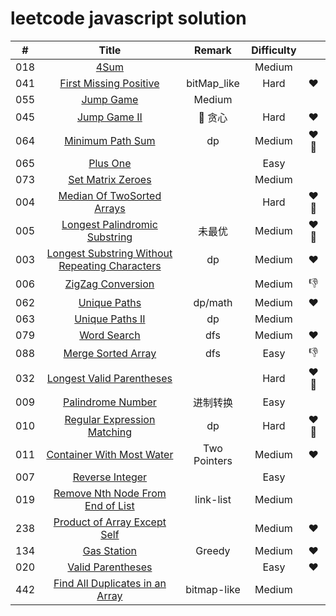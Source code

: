 # leetcode javascript solution

| # | Title | Remark | Difficulty | |
|:--:|:--:|:--:|:--:|:--:|
|018|[4Sum](https://github.com/MoruoFrog/leetcode/blob/master/018__4Sum.js)|  | Medium |
|041|[First Missing Positive](https://github.com/MoruoFrog/leetcode/blob/master/041__FirstMissingPositive.js)| bitMap_like | Hard | :heart: |
|055|[Jump Game](https://github.com/MoruoFrog/leetcode/blob/master/055__JumpGame.js)| Medium |
|045|[Jump Game II](https://github.com/MoruoFrog/leetcode/blob/master/045__JumpGame2.js)| 贪心| Hard | :heart: |
|064|[Minimum Path Sum](https://github.com/MoruoFrog/leetcode/blob/master/064__MinimumPathSum.js)|dp| Medium | :heart: :pushpin:|
|065|[Plus One](https://github.com/MoruoFrog/leetcode/blob/master/065__PlusOne.js)| | Easy |
|073|[Set Matrix Zeroes](https://github.com/MoruoFrog/leetcode/blob/master/073__SetMatrixZeroes.js)| | Medium |
|004|[Median Of TwoSorted Arrays](https://github.com/MoruoFrog/leetcode/blob/master/004__MedianOfTwoSortedArrays.js)|  | Hard | :heart: :pushpin:|
|005|[Longest Palindromic Substring](https://github.com/MoruoFrog/leetcode/blob/master/005__LongestPalindromicSubstring.js)| 未最优 | Medium |:heart: :pushpin: |
|003|[Longest Substring Without Repeating Characters](https://github.com/MoruoFrog/leetcode/blob/master/003__LongestSubstringWithoutRepeatingCharacters.js)| dp | Medium | :heart: |
|006|[ZigZag Conversion](https://github.com/MoruoFrog/leetcode/blob/master/006__ZigZagConversion.js)|  | Medium | :-1: |
|062|[Unique Paths](https://github.com/MoruoFrog/leetcode/blob/master/062__UniquePaths.js)| dp/math | Medium | :heart: |
|063|[Unique Paths II](https://github.com/MoruoFrog/leetcode/blob/master/063__UniquePathsII.js)| dp | Medium |  |
|079|[Word Search](https://github.com/MoruoFrog/leetcode/blob/master/079__WordSearch.js)| dfs | Medium | :heart: |
|088|[Merge Sorted Array](https://github.com/MoruoFrog/leetcode/blob/master/088__MergeSortedArray.js)| dfs | Easy | :-1: |
|032|[Longest Valid Parentheses](https://github.com/MoruoFrog/leetcode/blob/master/032_LongestValidParentheses.js)|  | Hard | :heart: :pushpin: |
|009|[Palindrome Number](https://github.com/MoruoFrog/leetcode/blob/master/009__PalindromeNumber.js)| 进制转换 | Easy | |
|010|[Regular Expression Matching](https://github.com/MoruoFrog/leetcode/blob/master/010__RegularExpressionMatching.js)| dp | Hard | :heart: :pushpin: |
|011|[Container With Most Water](https://github.com/MoruoFrog/leetcode/blob/master/011__ContainerWithMostWater.js)| Two Pointers | Medium | :heart: |
|007|[Reverse Integer](https://github.com/MoruoFrog/leetcode/blob/master/007__ReverseInteger.js)|  | Easy |  |
|019|[Remove Nth Node From End of List](https://github.com/MoruoFrog/leetcode/blob/master/019__RemoveNthNodeFromEndofList.js)| link-list | Medium |  |
|238|[Product of Array Except Self](https://github.com/MoruoFrog/leetcode/blob/master/238__ProductofArrayExceptSelf.js)|  | Medium | :heart: |
|134|[Gas Station](https://github.com/MoruoFrog/leetcode/blob/master/134__GasStation.js)| Greedy | Medium | :heart: |
|020|[Valid Parentheses](https://github.com/MoruoFrog/leetcode/blob/master/020__ValidParentheses.js)|  | Easy | :heart: |
|442|[Find All Duplicates in an Array](https://github.com/MoruoFrog/leetcode/blob/master/442__FindAllDuplicatesInAnArray.js)| bitmap-like | Medium | |